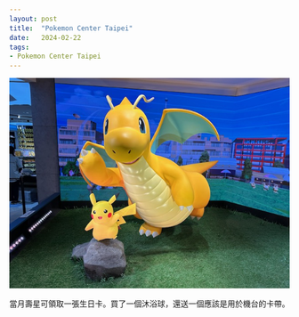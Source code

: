 ```yaml
---
layout: post
title:  "Pokemon Center Taipei"
date:   2024-02-22
tags:
- Pokemon Center Taipei
---
```

![Pokemon Center Taipei](/media/2024-02-22-Pokemon-Center-Taipei.jpeg)

當月壽星可領取一張生日卡。買了一個沐浴球，還送一個應該是用於機台的卡帶。